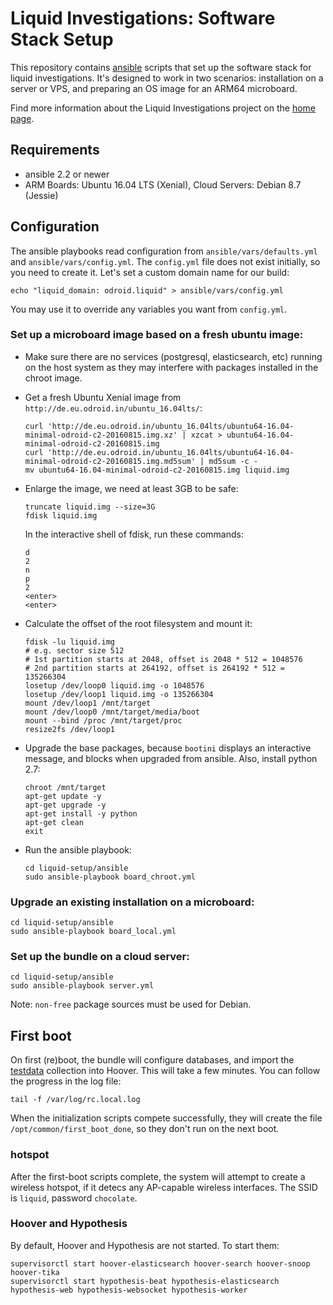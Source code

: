 # Liquid Investigations: Software Stack Setup
This repository contains [ansible](http://docs.ansible.com/ansible/) scripts
that set up the software stack for liquid investigations. It's designed to work
in two scenarios: installation on a server or VPS, and preparing an OS image
for an ARM64 microboard.

Find more information about the Liquid Investigations project on the
[home page](https://liquidinvestigations.org/wordpress).


## Requirements
* ansible 2.2 or newer
* ARM Boards: Ubuntu 16.04 LTS (Xenial), Cloud Servers: Debian 8.7 (Jessie)


## Configuration
The ansible playbooks read configuration from `ansible/vars/defaults.yml` and
`ansible/vars/config.yml`. The `config.yml` file does not exist initially, so
you need to create it. Let's set a custom domain name for our build:

```shell
echo "liquid_domain: odroid.liquid" > ansible/vars/config.yml
```

You may use it to override any variables you want from `config.yml`.


### Set up a microboard image based on a fresh ubuntu image:
* Make sure there are no services (postgresql, elasticsearch, etc) running on
  the host system as they may interfere with packages installed in the chroot
  image.

* Get a fresh Ubuntu Xenial image from `http://de.eu.odroid.in/ubuntu_16.04lts/`:

   ```
   curl 'http://de.eu.odroid.in/ubuntu_16.04lts/ubuntu64-16.04-minimal-odroid-c2-20160815.img.xz' | xzcat > ubuntu64-16.04-minimal-odroid-c2-20160815.img
   curl 'http://de.eu.odroid.in/ubuntu_16.04lts/ubuntu64-16.04-minimal-odroid-c2-20160815.img.md5sum' | md5sum -c -
   mv ubuntu64-16.04-minimal-odroid-c2-20160815.img liquid.img
   ```

* Enlarge the image, we need at least 3GB to be safe:

   ```
   truncate liquid.img --size=3G
   fdisk liquid.img
   ```

  In the interactive shell of fdisk, run these commands:

   ```
   d
   2
   n
   p
   2
   <enter>
   <enter>
   ```

* Calculate the offset of the root filesystem and mount it:

   ```
   fdisk -lu liquid.img
   # e.g. sector size 512
   # 1st partition starts at 2048, offset is 2048 * 512 = 1048576
   # 2nd partition starts at 264192, offset is 264192 * 512 = 135266304
   losetup /dev/loop0 liquid.img -o 1048576
   losetup /dev/loop1 liquid.img -o 135266304
   mount /dev/loop1 /mnt/target
   mount /dev/loop0 /mnt/target/media/boot
   mount --bind /proc /mnt/target/proc
   resize2fs /dev/loop1
   ```

* Upgrade the base packages, because `bootini` displays an interactive message,
  and blocks when upgraded from ansible. Also, install python 2.7:

   ```
   chroot /mnt/target
   apt-get update -y
   apt-get upgrade -y
   apt-get install -y python
   apt-get clean
   exit
   ```

* Run the ansible playbook:

   ```
   cd liquid-setup/ansible
   sudo ansible-playbook board_chroot.yml
   ```


### Upgrade an existing installation on a microboard:
```
cd liquid-setup/ansible
sudo ansible-playbook board_local.yml
```


### Set up the bundle on a cloud server:
```
cd liquid-setup/ansible
sudo ansible-playbook server.yml
```

Note: `non-free` package sources must be used for Debian.


## First boot
On first (re)boot, the bundle will configure databases, and import the
[testdata](https://github.com/hoover/testdata) collection into Hoover. This
will take a few minutes. You can follow the progress in the log file:

```
tail -f /var/log/rc.local.log
```

When the initialization scripts compete successfully, they will create the file
`/opt/common/first_boot_done`, so they don't run on the next boot.

### hotspot
After the first-boot scripts complete, the system will attempt to create a
wireless hotspot, if it detecs any AP-capable wireless interfaces. The SSID is
`liquid`, password `chocolate`.

### Hoover and Hypothesis
By default, Hoover and Hypothesis are not started. To start them:

```
supervisorctl start hoover-elasticsearch hoover-search hoover-snoop hoover-tika
supervisorctl start hypothesis-beat hypothesis-elasticsearch hypothesis-web hypothesis-websocket hypothesis-worker
```

